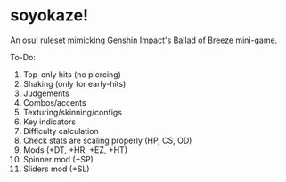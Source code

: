 # soyokaze!
An osu! ruleset mimicking Genshin Impact's Ballad of Breeze mini-game.

To-Do:
1. Top-only hits (no piercing)
2. Shaking (only for early-hits)
3. Judgements
4. Combos/accents
5. Texturing/skinning/configs
6. Key indicators
7. Difficulty calculation
8. Check stats are scaling properly (HP, CS, OD)
9. Mods (+DT, +HR, +EZ, +HT)
10. Spinner mod (+SP)
11. Sliders mod (+SL)

